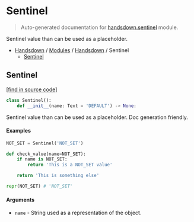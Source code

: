 # Sentinel

> Auto-generated documentation for [handsdown.sentinel](https://github.com/vemel/handsdown/blob/master/handsdown/sentinel.py) module.

Sentinel value than can be used as a placeholder.

- [Handsdown](../README.md#-handsdown---python-documentation-generator) / [Modules](../MODULES.md#modules) / [Handsdown](index.md#handsdown) / Sentinel
    - [Sentinel](#sentinel)

## Sentinel

[[find in source code]](https://github.com/vemel/handsdown/blob/master/handsdown/sentinel.py#L7)

```python
class Sentinel():
    def __init__(name: Text = 'DEFAULT') -> None:
```

Sentinel value than can be used as a placeholder.
Doc generation friendly.

#### Examples

```python
NOT_SET = Sentinel('NOT_SET')

def check_value(name=NOT_SET):
    if name is NOT_SET:
        return 'This is a NOT_SET value'

    return 'This is something else'

repr(NOT_SET) # 'NOT_SET'
```

#### Arguments

- `name` - String used as a representation of the object.
